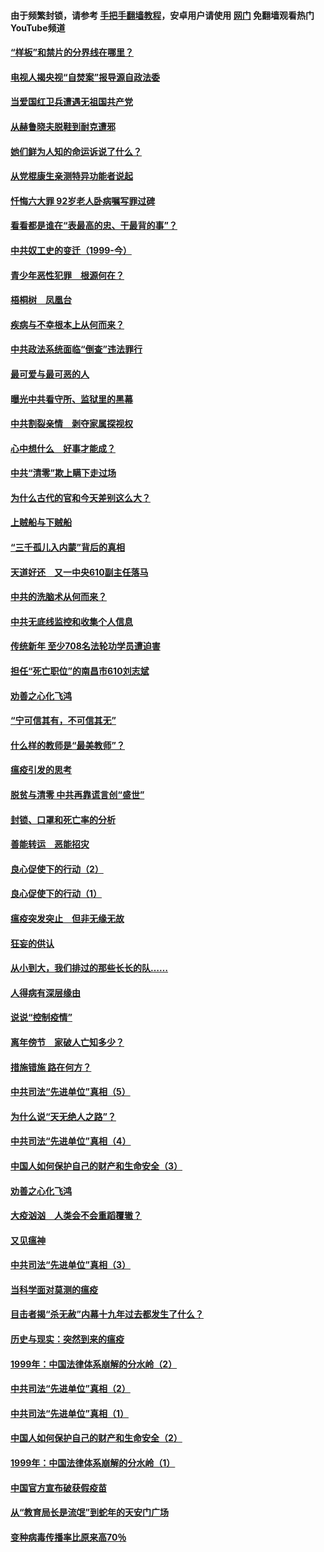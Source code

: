 #### 由于频繁封锁，请参考 [手把手翻墙教程](https://github.com/gfw-breaker/guides/wiki/)，安卓用户请使用 [网门](https://github.com/gfw-breaker/nogfw/blob/master/dl.md?t=04070701) 免翻墙观看热门YouTube频道 

#### [“样板”和禁片的分界线在哪里？](../pages/19/422704.md?t=04070701) 

#### [电视人揭央视“自焚案”报导源自政法委](../pages/19/422770.md?t=04070701) 

#### [当爱国红卫兵遭遇无祖国共产党](../pages/19/422848.md?t=04070701) 

#### [从赫鲁晓夫脱鞋到耐克遭邪](../pages/19/422826.md?t=04070701) 

#### [她们鲜为人知的命运诉说了什么？](../pages/19/422754.md?t=04070701) 

#### [从党棍康生亲测特异功能者说起](../pages/19/422657.md?t=04070701) 

#### [忏悔六大罪 92岁老人卧病嘱写罪过碑](../pages/19/422750.md?t=04070701) 

#### [看看都是谁在“表最高的忠、干最背的事”？](../pages/19/422703.md?t=04070701) 

#### [中共奴工史的变迁（1999-今）](../pages/19/422656.md?t=04070701) 

#### [青少年恶性犯罪　根源何在？](../pages/19/422449.md?t=04070701) 

#### [梧桐树　凤凰台](../pages/19/422442.md?t=04070701) 

#### [疾病与不幸根本上从何而来？](../pages/19/422438.md?t=04070701) 

#### [中共政法系统面临“倒查”违法罪行](../pages/19/422497.md?t=04070701) 

#### [最可爱与最可恶的人](../pages/19/422448.md?t=04070701) 

#### [曝光中共看守所、监狱里的黑幕](../pages/19/422390.md?t=04070701) 

#### [中共割裂亲情　剥夺家属探视权](../pages/19/422364.md?t=04070701) 

#### [心中想什么　好事才能成？](../pages/19/422318.md?t=04070701) 

#### [中共“清零”欺上瞒下走过场](../pages/19/422306.md?t=04070701) 

#### [为什么古代的官和今天差别这么大？](../pages/19/422228.md?t=04070701) 

#### [上贼船与下贼船](../pages/19/422276.md?t=04070701) 

#### [“三千孤儿入内蒙”背后的真相](../pages/19/422229.md?t=04070701) 

#### [天道好还　又一中央610副主任落马](../pages/19/422155.md?t=04070701) 

#### [中共的洗脑术从何而来？](../pages/19/422154.md?t=04070701) 

#### [中共无底线监控和收集个人信息](../pages/19/422039.md?t=04070701) 

#### [传统新年 至少708名法轮功学员遭迫害](../pages/19/421946.md?t=04070701) 

#### [担任“死亡职位”的南昌市610刘志斌](../pages/19/421957.md?t=04070701) 

#### [劝善之心化飞鸿](../pages/19/421164.md?t=04070701) 

#### [“宁可信其有，不可信其无”](../pages/19/421691.md?t=04070701) 

#### [什么样的教师是“最美教师”？](../pages/19/421755.md?t=04070701) 

#### [瘟疫引发的思考](../pages/19/421594.md?t=04070701) 

#### [脱贫与清零 中共再靠谎言创“盛世”](../pages/19/421590.md?t=04070701) 

#### [封锁、口罩和死亡率的分析](../pages/19/421495.md?t=04070701) 

#### [善能转运　恶能招灾](../pages/19/421334.md?t=04070701) 

#### [良心促使下的行动（2）](../pages/19/421361.md?t=04070701) 

#### [良心促使下的行动（1）](../pages/19/421302.md?t=04070701) 

#### [瘟疫突发突止　但非无缘无故](../pages/19/421281.md?t=04070701) 

#### [狂妄的供认](../pages/19/421199.md?t=04070701) 

#### [从小到大，我们排过的那些长长的队……](../pages/19/421243.md?t=04070701) 

#### [人得病有深层缘由](../pages/19/420864.md?t=04070701) 

#### [说说“控制疫情”](../pages/19/420831.md?t=04070701) 

#### [离年傍节　家破人亡知多少？](../pages/19/420563.md?t=04070701) 

#### [措施错施  路在何方？](../pages/19/420076.md?t=04070701) 

#### [中共司法“先进单位”真相（5）](../pages/19/419453.md?t=04070701) 

#### [为什么说“天无绝人之路”？](../pages/19/419618.md?t=04070701) 

#### [中共司法“先进单位”真相（4）](../pages/19/419452.md?t=04070701) 

#### [中国人如何保护自己的财产和生命安全（3）](../pages/19/419405.md?t=04070701) 

#### [劝善之心化飞鸿](../pages/19/418758.md?t=04070701) 

#### [大疫汹汹　人类会不会重蹈覆辙？](../pages/19/419691.md?t=04070701) 

#### [又见瘟神](../pages/19/419225.md?t=04070701) 

#### [中共司法“先进单位”真相（3）](../pages/19/419451.md?t=04070701) 

#### [当科学面对莫测的瘟疫](../pages/19/419625.md?t=04070701) 

#### [目击者揭“杀无赦”内幕十九年过去都发生了什么？](../pages/19/419617.md?t=04070701) 

#### [历史与现实：突然到来的瘟疫](../pages/19/419619.md?t=04070701) 

#### [1999年：中国法律体系崩解的分水岭（2）](../pages/19/419455.md?t=04070701) 

#### [中共司法“先进单位”真相（2）](../pages/19/419450.md?t=04070701) 

#### [中共司法“先进单位”真相（1）](../pages/19/419449.md?t=04070701) 

#### [中国人如何保护自己的财产和生命安全（2）](../pages/19/419404.md?t=04070701) 

#### [1999年：中国法律体系崩解的分水岭（1）](../pages/19/419454.md?t=04070701) 

#### [中国官方宣布破获假疫苗](../pages/19/419504.md?t=04070701) 

#### [从“教育局长是流氓”到蛇年的天安门广场](../pages/19/419470.md?t=04070701) 

#### [变种病毒传播率比原来高70％](../pages/19/419456.md?t=04070701) 

